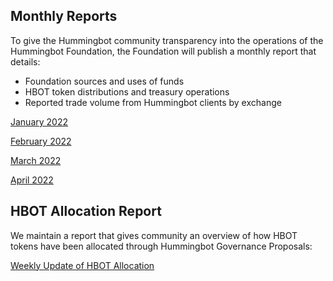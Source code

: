 
## Monthly Reports

To give the Hummingbot community transparency into the operations of the Hummingbot Foundation, the Foundation will publish a monthly report that details:

* Foundation sources and uses of funds
* HBOT token distributions and treasury operations
* Reported trade volume from Hummingbot clients by exchange

[January 2022](https://hummingbot-foundation.notion.site/January-2022-b1ff8547495b4818b1ad843779498f65)

[February 2022](https://hummingbot-foundation.notion.site/February-2022-db69152413fa43ff96910e5e0a88d2de)

[March 2022](https://hummingbot-foundation.notion.site/March-2022-463b9f78a6384899b25cfc9bf6aef9ba)

[April 2022](https://hummingbot-foundation.notion.site/April-2022-7725536be9f44d6e8d22c1b0a7d31818)

## HBOT Allocation Report

We maintain a report that gives community an overview of how HBOT tokens have been allocated through Hummingbot Governance Proposals:

[Weekly Update of HBOT Allocation](https://hummingbot-foundation.notion.site/Weekly-Update-of-HBOT-Allocation-470632f5a0f6428a873cec00314f73de)